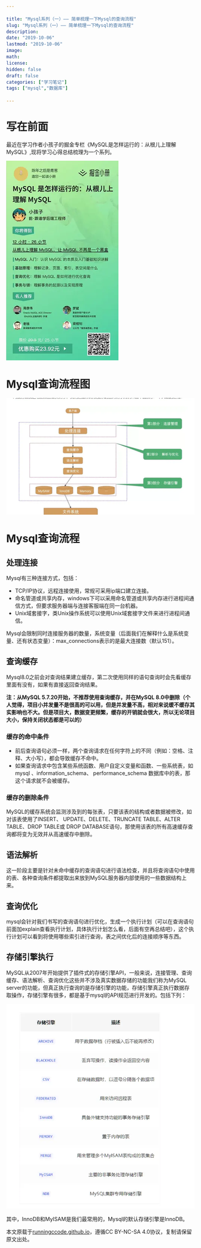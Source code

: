 ```yaml
---

title: "Mysql系列（一）—— 简单梳理一下Mysql的查询流程"
slug: "Mysql系列（一）—— 简单梳理一下Mysql的查询流程"
description:
date: "2019-10-06"
lastmod: "2019-10-06"
image:
math:
license:
hidden: false
draft: false
categories: ["学习笔记"]
tags: ["mysql","数据库"]

---
```

# 写在前面

最近在学习作者小孩子的掘金专栏《MySQL是怎样运行的：从根儿上理解MySQL》,现将学习心得总结梳理为一个系列。

![img.png](img.png)

# Mysql查询流程图
![img_1.png](img_1.png)

# Mysql查询流程
## 处理连接
Mysql有三种连接方式，包括：

- TCP/IP协议，远程连接使用，常规可采用ip端口建立连接。
- 命名管道或共享内存，windows下可以采用命名管道或共享内存进行进程间通信方式，但要求服务器端与连接客服端在同一台机器。
- Unix域套接字，类Unix操作系统可以使用Unix域套接字文件来进行进程间通信。

Mysql会限制同时连接服务器的数量，系统变量（后面我们在解释什么是系统变量、还有状态变量）：max_connections表示的是最大连接数（默认151）。

## 查询缓存

Mysql8.0之前会对查询结果建立缓存，第二次使用同样的语句查询时会先看缓存里面有没有，如果有直接返回查询结果。

**注：从MySQL 5.7.20开始，不推荐使用查询缓存，并在MySQL 8.0中删除（个人觉得，项目小并发量不是很高的可以用，但是并发量不高，相对来说缓不缓存其实影响也不大。但是项目大，数据变更频繁，缓存的开销就会很大，所以无论项目大小，保持关闭状态都是可以的）**

### 缓存的命中条件
- 前后查询语句必须一样，两个查询请求在任何字符上的不同（例如：空格、注释、大小写），都会导致缓存不命中。
- 如果查询请求中包含某些系统函数、用户自定义变量和函数、一些系统表，如 mysql 、information_schema、 performance_schema 数据库中的表，那这个请求就不会被缓存。
### 缓存的删除条件

MySQL的缓存系统会监测涉及到的每张表，只要该表的结构或者数据被修改，如对该表使用了INSERT、 UPDATE、DELETE、TRUNCATE TABLE、ALTER TABLE、DROP TABLE或 DROP DATABASE语句，那使用该表的所有高速缓存查询都将变为无效并从高速缓存中删除。

## 语法解析
这一阶段主要是针对未命中缓存的查询语句进行语法检查，并且将查询语句中使用的表、各种查询条件都提取出来放到MySQL服务器内部使用的一些数据结构上来。

## 查询优化

mysql会针对我们书写的查询语句进行优化，生成一个执行计划（可以在查询语句前面加explain查看执行计划，具体执行计划怎么看，后面有空再总结吧），这个执行计划可以看到将使用哪些索引进行查询，表之间优化后的连接顺序等东西。

## 存储引擎执行

MySQL从2007年开始提供了插件式的存储引擎API，一般来说，连接管理、查询缓存、语法解析、查询优化这些并不涉及真实数据存储的功能我们称为MySQL server的功能，但真正执行查询的是存储引擎的功能，存储引擎真正执行数据存取操作，存储引擎有很多，都是基于mysql的API规范进行开发的。包括下列：

![img_2.png](img_2.png)

其中，InnoDB和MyISAM是我们最常用的，Mysql的默认存储引擎是InnoDB。











本文原载于[runningccode.github.io](https://runningccode.github.io)，遵循CC BY-NC-SA 4.0协议，复制请保留原文出处。